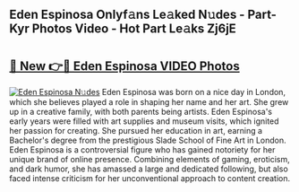 ## Eden Espinosa Onlyf𝚊ns Le𝚊ked N𝚞des - Part-Kyr Photos Video - Hot Part Le𝚊ks Zj6jE

# <h2><a href="http://ab65884.deff.icu/?id=Eden+Espinosa">🔗 New 👉🔴 Eden Espinosa VIDEO Photos</a></h2>

[![Eden Espinosa N𝚞des](https://i.imgur.com/rIISA9y.gif)](http://ab65884.deff.icu/?id=Eden+Espinosa)
Eden Espinosa was born on a nice day in London, which she believes played a role in shaping her name and her art. She grew up in a creative family, with both parents being artists. Eden Espinosa's early years were filled with art supplies and museum visits, which ignited her passion for creating. She pursued her education in art, earning a Bachelor's degree from the prestigious Slade School of Fine Art in London. Eden Espinosa is a controversial figure who has gained notoriety for her unique brand of online presence. Combining elements of gaming, eroticism, and dark humor, she has amassed a large and dedicated following, but also faced intense criticism for her unconventional approach to content creation.
